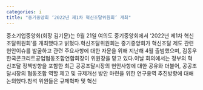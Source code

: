 ```yaml
---
categories: i
title: "중기중앙회 ‘2022년 제1차 혁신조달위원회’ 개최"
---
```

중소기업중앙회(회장 김기문)는 9월 21일 여의도 중기중앙회에서 ‘2022년 제1차 혁신조달위원회’를 개최했다고 밝혔다.혁신조달위원회는 중기중앙회가 혁신조달 제도 관련 현안이슈를 발굴하고 관련 주요사항에 대한 자문을 위해 지난해 4월 출범했으며, 김동우 한국콘크리트공업협동조합연합회장이 위원장을 맡고 있다.이날 회의에서는 정부의 혁신조달 정책방향을 포함한 최근 공공조달시장의 현안사항에 대한 공유와 더불어, 공공조달시장의 협동조합 역할 제고 및 규제개선 방안 마련을 위한 연구용역 추진방향에 대해 논의했다.참석 위원들은 규제혁파 및 혁신